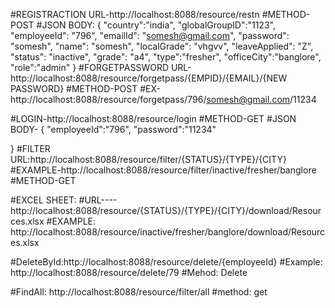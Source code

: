 

#REGISTRACTION URL-http://localhost:8088/resource/restn
#METHOD-POST
#JSON BODY:
{
        "country":"india",
        "globalGroupID":"1123",
        "employeeId": "796",
        "emailId": "somesh@gmail.com",
		"password": "somesh",
        "name": "somesh",
		"localGrade": "vhgvv",
        "leaveApplied": "Z",
        "status": "inactive",
		"grade": "a4",
        "type":"fresher",
	    "officeCity":"banglore",
	    "role":"admin"
    }
#FORGETPASSWORD URL-http://localhost:8088/resource/forgetpass/{EMPID}/{EMAIL}/{NEW PASSWORD}
#METHOD-POST
#EX-http://localhost:8088/resource/forgetpass/796/somesh@gmail.com/11234


#LOGIN-http://localhost:8088/resource/login
#METHOD-GET
#JSON BODY-
{
	"employeeId":"796",
		"password":"11234"
		
}
#FILTER URL:http://localhost:8088/resource/filter/{STATUS}/{TYPE}/{CITY}
#EXAMPLE-http://localhost:8088/resource/filter/inactive/fresher/banglore
#METHOD-GET

#EXCEL SHEET:  #URL----http://localhost:8088/resource/{STATUS}/{TYPE}/{CITY}/download/Resources.xlsx
#EXAMPLE: http://localhost:8088/resource/inactive/fresher/banglore/download/Resources.xlsx



#DeleteById:http://localhost:8088/resource/delete/{employeeId}
#Example: http://localhost:8088/resource/delete/79
#Mehod: Delete

#FindAll: http://localhost:8088/resource/filter/all
#method: get
















